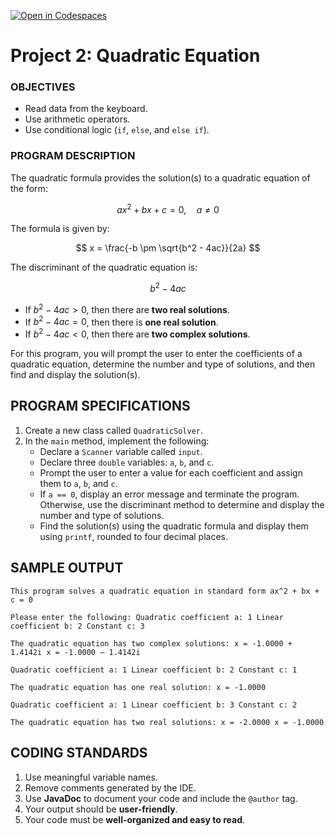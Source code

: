 [![Open in Codespaces](https://classroom.github.com/assets/launch-codespace-2972f46106e565e64193e422d61a12cf1da4916b45550586e14ef0a7c637dd04.svg)](https://classroom.github.com/open-in-codespaces?assignment_repo_id=18454873)
# Project 2: Quadratic Equation

### OBJECTIVES  
- Read data from the keyboard.  
- Use arithmetic operators.  
- Use conditional logic (`if`, `else`, and `else if`).  

### PROGRAM DESCRIPTION  
The quadratic formula provides the solution(s) to a quadratic equation of the form:  

$$
ax^2 + bx + c = 0, \quad a \neq 0
$$

The formula is given by:  

$$
x = \frac{-b \pm \sqrt{b^2 - 4ac}}{2a}
$$

The discriminant of the quadratic equation is:  

$$
b^2 - 4ac
$$

- If $b^2 - 4ac > 0$, then there are **two real solutions**.  
- If $b^2 - 4ac = 0$, then there is **one real solution**.  
- If $b^2 - 4ac < 0$, then there are **two complex solutions**.  

For this program, you will prompt the user to enter the coefficients of a quadratic equation, determine the number and type of solutions, and then find and display the solution(s).  

## PROGRAM SPECIFICATIONS  
1. Create a new class called `QuadraticSolver`.  
2. In the `main` method, implement the following:  
   - Declare a `Scanner` variable called `input`.  
   - Declare three `double` variables: `a`, `b`, and `c`.  
   - Prompt the user to enter a value for each coefficient and assign them to `a`, `b`, and `c`.  
   - If `a == 0`, display an error message and terminate the program. Otherwise, use the discriminant method to determine and display the number and type of solutions.  
   - Find the solution(s) using the quadratic formula and display them using `printf`, rounded to four decimal places.  

## SAMPLE OUTPUT
```
This program solves a quadratic equation in standard form ax^2 + bx + c = 0

Please enter the following: Quadratic coefficient a: 1 Linear coefficient b: 2 Constant c: 3

The quadratic equation has two complex solutions: x = -1.0000 + 1.4142i x = -1.0000 – 1.4142i

Quadratic coefficient a: 1 Linear coefficient b: 2 Constant c: 1

The quadratic equation has one real solution: x = -1.0000

Quadratic coefficient a: 1 Linear coefficient b: 3 Constant c: 2

The quadratic equation has two real solutions: x = -2.0000 x = -1.0000
```

## CODING STANDARDS  
1. Use meaningful variable names.  
2. Remove comments generated by the IDE.  
3. Use **JavaDoc** to document your code and include the `@author` tag.  
4. Your output should be **user-friendly**.  
5. Your code must be **well-organized and easy to read**.  
